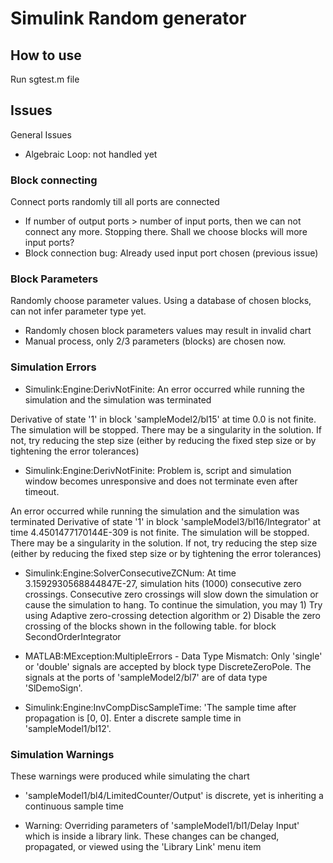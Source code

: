 # Simulink Random generator

## How to use
Run sgtest.m file

## Issues
General Issues

 - Algebraic Loop: not handled yet

### Block connecting
Connect ports randomly till all ports are connected

 - If number of output ports > number of input ports, then we can not 
connect any more. Stopping there. Shall we choose blocks will more input 
ports?
 - Block connection bug: Already used input port chosen (previous issue)

### Block Parameters
Randomly choose parameter values. Using a database of chosen blocks,
can not infer parameter type yet.

 - Randomly chosen block parameters values may result in invalid chart
 - Manual process, only 2/3 parameters (blocks) are chosen now.


### Simulation Errors

 - Simulink:Engine:DerivNotFinite: An error occurred while running the simulation and the simulation was terminated

Derivative of state '1' in block 'sampleModel2/bl15' at time 0.0 is not finite. The simulation will be stopped. There may be a singularity in the solution.  If not, try reducing the step size (either by reducing the fixed step size or by tightening the error tolerances)

 - Simulink:Engine:DerivNotFinite: Problem is, script and simulation window becomes unresponsive and does not terminate
even after timeout.

An error occurred while running the simulation and the simulation was terminated
Derivative of state '1' in block 'sampleModel3/bl16/Integrator' at time 4.4501477170144E-309 is not finite. The simulation will be stopped. There may be a singularity in the solution.  If not, try reducing the step size (either by reducing the fixed step size or by tightening the error tolerances)


 - Simulink:Engine:SolverConsecutiveZCNum: At time 3.1592930568844847E-27, simulation hits (1000) consecutive zero crossings. Consecutive zero crossings will slow down the simulation or cause the simulation to hang. To continue the simulation, you may 1) Try using Adaptive zero-crossing detection algorithm or 2) Disable the zero crossing of the blocks shown in the following table. 
for block SecondOrderIntegrator

 - MATLAB:MException:MultipleErrors - Data Type Mismatch: Only 'single' or 'double' signals are accepted by block type DiscreteZeroPole.  The signals at the ports of 'sampleModel2/bl7' are of data type 'SlDemoSign'.

 - Simulink:Engine:InvCompDiscSampleTime: 'The sample time after propagation is [0, 0]. 
Enter a discrete sample time in 'sampleModel1/bl12'.

### Simulation Warnings
These warnings were produced while simulating the chart

 - 'sampleModel1/bl4/LimitedCounter/Output' is discrete, yet is inheriting a continuous sample time

 - Warning: Overriding parameters of 'sampleModel1/bl1/Delay Input' which is inside a library link. These changes can be
changed, propagated, or viewed using the 'Library Link' menu item 
